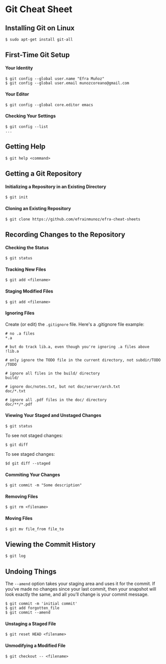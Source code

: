 # Git Cheat Sheet
## Installing Git on Linux
```
$ sudo apt-get install git-all
```
## First-Time Git Setup
#### Your Identity
```
$ git config --global user.name "Efra Muñoz"
$ git config --global user.email munozcoreano@gmail.com
```
#### Your Editor
```
$ git config --global core.editor emacs
```
#### Checking Your Settings
```
$ git config --list
...
```
## Getting Help
```
$ git help <command>
```
## Getting a Git Repository
#### Initializing a Repository in an Existing Directory
```
$ git init
```
#### Cloning an Existing Repository
```
$ git clone https://github.com/efrainmunoz/efra-cheat-sheets
```
## Recording Changes to the Repository
#### Checking the Status
```
$ git status
```
#### Tracking New Files
```
$ git add <filename>
```
#### Staging Modified Files
```
$ git add <filename>
````
#### Ignoring Files
Create (or edit) the `.gitignore` file.
Here's a .gitignore file example:
```
# no .a files
*.a

# but do track lib.a, even though you're ignoring .a files above
!lib.a

# only ignore the TODO file in the current directory, not subdir/TODO
/TODO

# ignore all files in the build/ directory
build/

# ignore doc/notes.txt, but not doc/server/arch.txt
doc/*.txt

# ignore all .pdf files in the doc/ directory
doc/**/*.pdf
```
#### Viewing Your Staged and Unstaged Changes
```
$ git status
```
To see not staged changes:
```
$ git diff
```
To see staged changes:
```
$d git diff --staged
```
#### Commiting Your Changes
```
$ git commit -m "Some description"
```
#### Removing Files
```
$ git rm <filename>
```
#### Moving Files
```
$ git mv file_from file_to
```
## Viewing the Commit History
```
$ git log
```
## Undoing Things
The `--amend` option takes your staging area and uses it for the commit. If you’ve made no changes since your last commit, then your snapshot will look exactly the same, and all you’ll change is your commit message.
```
$ git commit -m 'initial commit'
$ git add forgotten_file
$ git commit --amend
```
#### Unstaging a Staged File
```
$ git reset HEAD <filename>
```
#### Unmodifying a Modified File
```
$ git checkout -- <filename>
```
